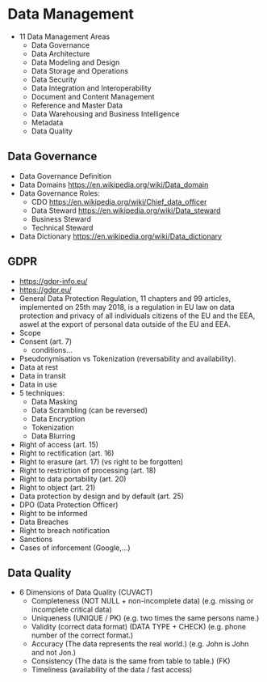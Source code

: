 # Data Management
* 11 Data Management Areas
	* Data Governance
	* Data Architecture
	* Data Modeling and Design
	* Data Storage and Operations
	* Data Security
	* Data Integration and Interoperability
	* Document and Content Management
	* Reference and Master Data
	* Data Warehousing and Business Intelligence
	* Metadata
	* Data Quality
## Data Governance
* Data Governance Definition
* Data Domains <https://en.wikipedia.org/wiki/Data_domain>
* Data Governance Roles:
	* CDO <https://en.wikipedia.org/wiki/Chief_data_officer>
	* Data Steward <https://en.wikipedia.org/wiki/Data_steward>
	* Business Steward
	* Technical Steward
* Data Dictionary <https://en.wikipedia.org/wiki/Data_dictionary>
## GDPR
* <https://gdpr-info.eu/>
* <https://gdpr.eu/>
* General Data Protection Regulation, 11 chapters and 99 articles, implemented on 25th may 2018, is a regulation in EU law on data protection and privacy of all individuals citizens of the EU and the EEA, aswel at the export of personal data outside of the EU and EEA.
* Scope
* Consent (art. 7)
	* conditions...
* Pseudonymisation vs Tokenization (reversability and availability).
* Data at rest
* Data in transit
* Data in use
* 5 techniques:
	* Data Masking
	* Data Scrambling (can be reversed)
	* Data Encryption
	* Tokenization
	* Data Blurring
* Right of access (art. 15)
* Right to rectification (art. 16)
* Right to erasure (art. 17) (vs right to be forgotten)
* Right to restriction of processing (art. 18)
* Right to data portability (art. 20)
* Right to object (art. 21)
* Data protection by design and by default (art. 25)
* DPO (Data Protection Officer)
* Right to be informed
* Data Breaches
* Right to breach notification
* Sanctions
* Cases of inforcement (Google,...)

## Data Quality
* 6 Dimensions of Data Quality (CUVACT)
    * Completeness (NOT NULL + non-incomplete data) (e.g. missing or incomplete critical data)
    * Uniqueness (UNIQUE / PK) (e.g. two times the same persons name.)
    * Validity (correct data format) (DATA TYPE + CHECK) (e.g. phone number of the correct format.)
    * Accuracy (The data represents the real world.) (e.g. John is John and not Jon.)
    * Consistency (The data is the same from table to table.) (FK)
    * Timeliness (availability of the data / fast access)
